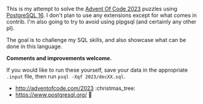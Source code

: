This is my attempt to solve the [Advent Of Code 2023](https://adventofcode.com/2023)
puzzles using [PostgreSQL 16](https://www.postgresql.org/). I don't plan to use
any extensions except for what comes in contrib. I'm also going to try to avoid
using plpgsql (and certainly any other pl).

The goal is to challenge my SQL skills, and also showcase what can be done in this
language.

**Comments and improvements welcome.**

If you would like to run these yourself, save your data in the appropriate `.input`
file, then run `psql -Xqf 2023/decXX.sql`.

  - <http://adventofcode.com/2023> :christmas\_tree:
  - <https://www.postgresql.org/> :elephant:
